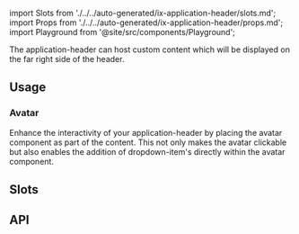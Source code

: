 import Slots from './../../auto-generated/ix-application-header/slots.md';
import Props from './../../auto-generated/ix-application-header/props.md';
import Playground from '@site/src/components/Playground';

The application-header can host custom content which will be displayed on the far right side of the header.

## Usage

<Playground name="application-header" examplesByName noMargin height="18rem"></Playground>

### Avatar

Enhance the interactivity of your application-header by placing the avatar component as part of the content. This not only makes the avatar clickable but also enables the addition of dropdown-item's directly within the avatar component.

## Slots

<Slots />

## API

<Props />
